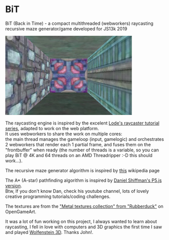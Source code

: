 # BiT
BiT (Back in Time) - a compact multithreaded (webworkers) raycasting recursive maze generator/game developed for JS13k 2019  

![BiT screenshot](/screenshots/BiT_highres.jpg?raw=true)  

The raycasting engine is inspired by the excelent [Lode's raycaster tutorial series](https://lodev.org/cgtutor/raycasting.html), adapted to work on the web platform.  
It uses webworkers to share the work on multiple cores:  
the main thread manages the gameloop (input, gamelogic) and orchestrates 2 webworkers that render each 1 partial frame, and fuses them on the "frontbuffer" when ready (the number of threads is a variable, so you can play BiT @ 4K and 64 threads on an AMD Threadripper :-D this should work...).  

The recursive maze generator algorithm is inspired by [this](https://en.wikipedia.org/wiki/Maze_generation_algorithm#Recursive_division_method) wikipedia page  

The A* (A-star) pathfinding algorithm is inspired by [Daniel Shiffman's P5.js version](https://www.youtube.com/watch?v=aKYlikFAV4k).  
Btw, If you don't know Dan, check his youtube channel, lots of lovely creative programming tutorials/coding challenges.  

The textures are from the ["Metal textures collection" from "Rubberduck"](https://opengameart.org/content/40-free-metal-textures-from-mtc-sets) on OpenGameArt.  

It was a lot of fun working on this project, I always wanted to learn about raycasting, I fell in love with computers and 3D graphics the first time I saw and played [Wolfenstein 3D](https://en.wikipedia.org/wiki/Wolfenstein_3D). Thanks John!.
